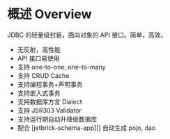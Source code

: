 概述 Overview
==================

JDBC 的轻量级封装，面向对象的 API 接口。简单，高效。

- 无反射，高性能
- API 接口易使用
- 支持 one-to-one, one-to-many
- 支持 CRUD Cache
- 支持编程事务+声明事务
- 支持嵌入式事务
- 支持数据库方言 Dialect
- 支持 JSR303 Validator
- 支持运行期自动升降级数据库
- 配合 [jetbrick-schema-app][] 自动生成 pojo, dao


